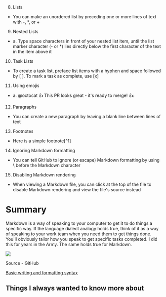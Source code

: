 8. Lists
- You can make an unordered list by preceding one or more lines of text with -, *, or +

9. Nested Lists
- a.	Type space characters in front of your nested list item, until the list marker character (- or *) lies directly below the first character of the text in the item above it

10. Task Lists
- To create a task list, preface list items with a hyphen and space followed by [ ]. To mark a task as complete, use [x]

11. Using emojis
- a.	@octocat :+1: This PR looks great - it's ready to merge! 👍:

12. Paragraphs 
- You can create a new paragraph by leaving a blank line between lines of text

13. Footnotes
- Here is a simple footnote[^1]

14. Ignoring Markdown formatting
- You can tell GitHub to ignore (or escape) Markdown formatting by using \ before the Markdown character

15. Disabling Markdown rendering
- When viewing a Markdown file, you can click at the top of the file to disable Markdown rendering and view the file's source instead

# Summary

Markdown is a way of speaking to your computer to get it to do things a specific way. If the language dialect analogy holds true, think of it as a way of speaking to your work team when you need them to get things done.  You'll obviously tailor how you speak to get specific tasks completed.  I did this for years in the Army.  The same holds true for Markdown.

![](https://images.unsplash.com/photo-1600880292203-757bb62b4baf?ixlib=rb-4.0.3&ixid=MnwxMjA3fDB8MHxwaG90by1wYWdlfHx8fGVufDB8fHx8&auto=format&fit=crop&w=1170&q=80)

Source - GitHub 

[Basic writing and formatting syntax](https://docs.github.com/en/get-started/writing-on-github/getting-started-with-writing-and-formatting-on-github/basic-writing-and-formatting-syntax)

## Things I always wanted to know more about
